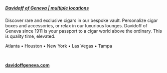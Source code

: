 ##### [Davidoff of Geneva | multiple locations](//www.davidoffgeneva.com)

Discover rare and exclusive cigars in our bespoke vault. Personalize cigar boxes and accessories, or relax in our luxurious lounges. Davidoff of Geneva since 1911 is your passport to a cigar world above the ordinary. This is quality time, elevated.

Atlanta • Houston • New York • Las Vegas • Tampa 

&nbsp;

[**davidoffgeneva.com**](//www.davidoffgeneva.com)
